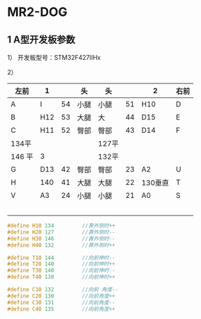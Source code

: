 # MR2-DOG

## 1 A型开发板参数

1） 开发板型号：STM32F427IIHx

2）



| 左前 | 1 |      | 头   | 头   |      | 2 | 右前 |
| ---- | ---- | ---- | ---- | ---- | ---- | ---- | ---- |
| A    | I  | 54 | 小腿 | 小腿 | 51 | H10 | D    |
| B    | H12 | 53 | 大腿 | 大 | 44 | D15 | E |
| C    | H11 | 52 | 臀部 | 臀部 | 43 | D14 | F |
| 134平 |      |      |      | 127平 |      |      |      |
| 146 平 | 3 |      |      | 132平 |      |  |      |
| G   | D13 | 42 | 臀部 | 臀部 | 23 | A2 |  U |
| H   | 140 | 41 | 大腿 | 大腿 | 22 | 130垂直 | T |
| V   | A3 | 24 | 小腿 | 小腿 | 21 | A0 | S |
|      |      |      |      |      |      |      |      |
|      |      |      |      |      |      |      |      |
|      |      |      |      |      |      |      |      |
|      |      |      |      |      |      |      |      |
|      |      |      |      |      |      |      |      |

```cpp
#define H10 134			//靠外侧时++
#define	H20	127			//靠外侧时--
#define H30 146			//靠外侧时--
#define H40	132			//靠外侧时++

#define T10	144 		//向前伸时--
#define T20 140			//向前伸时++
#define T30 140			//向前伸时--
#define T40 130			//向前伸时++

#define C10 132 		//向前 角度--
#define C20	130			//向前角度++
#define C30 131 		//向前角度--
#define C40	135 		//向前角度++
```

